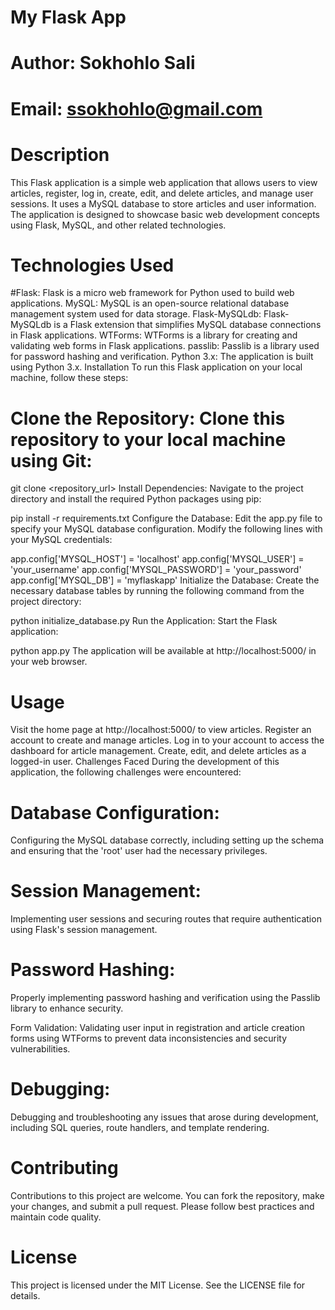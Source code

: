 # My Flask App
# Author: Sokhohlo Sali
# Email: ssokhohlo@gmail.com

# Description
This Flask application is a simple web application that allows users to view articles, register, log in, create, edit, and delete articles, and manage user sessions. It uses a MySQL database to store articles and user information. The application is designed to showcase basic web development concepts using Flask, MySQL, and other related technologies.

# Technologies Used
#Flask: Flask is a micro web framework for Python used to build web applications.
MySQL: MySQL is an open-source relational database management system used for data storage.
Flask-MySQLdb: Flask-MySQLdb is a Flask extension that simplifies MySQL database connections in Flask applications.
WTForms: WTForms is a library for creating and validating web forms in Flask applications.
passlib: Passlib is a library used for password hashing and verification.
Python 3.x: The application is built using Python 3.x.
Installation
To run this Flask application on your local machine, follow these steps:

# Clone the Repository: Clone this repository to your local machine using Git:

git clone <repository_url>
Install Dependencies: Navigate to the project directory and install the required Python packages using pip:

pip install -r requirements.txt
Configure the Database: Edit the app.py file to specify your MySQL database configuration. Modify the following lines with your MySQL credentials:

app.config['MYSQL_HOST'] = 'localhost'
app.config['MYSQL_USER'] = 'your_username'
app.config['MYSQL_PASSWORD'] = 'your_password'
app.config['MYSQL_DB'] = 'myflaskapp'
Initialize the Database: Create the necessary database tables by running the following command from the project directory:

python initialize_database.py
Run the Application: Start the Flask application:

python app.py
The application will be available at http://localhost:5000/ in your web browser.

# Usage
Visit the home page at http://localhost:5000/ to view articles.
Register an account to create and manage articles.
Log in to your account to access the dashboard for article management.
Create, edit, and delete articles as a logged-in user.
Challenges Faced
During the development of this application, the following challenges were encountered:

# Database Configuration: 
Configuring the MySQL database correctly, including setting up the schema and ensuring that the 'root' user had the necessary privileges.

# Session Management: 
Implementing user sessions and securing routes that require authentication using Flask's session management.

# Password Hashing:
Properly implementing password hashing and verification using the Passlib library to enhance security.

Form Validation: Validating user input in registration and article creation forms using WTForms to prevent data inconsistencies and security vulnerabilities.

# Debugging:
Debugging and troubleshooting any issues that arose during development, including SQL queries, route handlers, and template rendering.

# Contributing
Contributions to this project are welcome. You can fork the repository, make your changes, and submit a pull request. Please follow best practices and maintain code quality.

# License
This project is licensed under the MIT License. See the LICENSE file for details.
